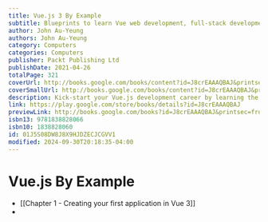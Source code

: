 ```yaml
---
title: Vue.js 3 By Example
subtitle: Blueprints to learn Vue web development, full-stack development, and cross-platform development quickly
author: John Au-Yeung
authors: John Au-Yeung
category: Computers
categories: Computers
publisher: Packt Publishing Ltd
publishDate: 2021-04-26
totalPage: 321
coverUrl: http://books.google.com/books/content?id=J8crEAAAQBAJ&printsec=frontcover&img=1&zoom=1&edge=curl&source=gbs_api
coverSmallUrl: http://books.google.com/books/content?id=J8crEAAAQBAJ&printsec=frontcover&img=1&zoom=5&edge=curl&source=gbs_api
description: Kick-start your Vue.js development career by learning the fundamentals of Vue 3 and its integration with modern web technologies such as Electron, GraphQL, Ionic, and Laravel Key FeaturesDownload complete source code for all Vue.js projects built throughout the bookDiscover steps to build production-ready Vue.js apps across web, mobile, and desktopBuild a compelling portfolio of web apps, including shopping cart system, booking app, slider puzzle game, real-time chat app, and moreBook Description With its huge ecosystem and wide adoption, Vue is one of the leading frameworks thanks to its ease of use when developing applications. However, it can get challenging for aspiring Vue.js developers to make sense of the ecosystem and build meaningful applications. This book will help you understand how you can leverage Vue effectively to develop impressive apps quickly using its latest version – Vue 3.0. The book takes an example-based approach to help you get to grips with the basics of Vue 3 and create a simple application by exploring features such as components and directives. You'll then enhance your app building skills by learning how to test the app with Jest and Vue Test Utils. As you advance, you'll understand how to write non-web apps with Vue 3, create cross-platform desktop apps with the Electron plugin, and build a multi-purpose mobile app with Vue and Ionic. You'll also be able to develop web apps with Vue 3 that interact well with GraphQL APIs. Finally, you'll build a chat app that performs real-time communication using Vue 3 and Laravel. By the end of this Vue.js book, you'll have developed the skills you need to build real-world apps using Vue 3 by working through a range of projects. What you will learnGet to grips with Vue architecture, components, props, directives, mixins, and other advanced featuresUnderstand the Vue 3 template system and use directivesUse third-party libraries such as Vue Router for routing and Vuex for state managementCreate GraphQL APIs to power your Vue 3 web appsBuild cross-platform Vue 3 apps with Electron and IonicMake your Vue 3 apps more captivating with PrimeVueBuild real-time communication apps with Vue 3 as the frontend and LaravelWho this book is for This book is for web developers who want to learn frontend web development with Vue 3 and use it to create professional applications. You'll also find this book useful if you're looking to create full-stack web apps with Vue.js 3.0 as the frontend. Knowledge of JavaScript programming is required to get the most out of this book.
link: https://play.google.com/store/books/details?id=J8crEAAAQBAJ
previewLink: http://books.google.com/books?id=J8crEAAAQBAJ&printsec=frontcover&dq=Vuejs+3+by+example&hl=&as_pt=BOOKS&cd=1&source=gbs_api
isbn13: 9781838828066
isbn10: 1838828060
id: 01J5S08DW8J8X9HJDZECJCGVV1
modified: 2024-09-30T20:18:35-04:00
---
```

# Vue.js By Example
- [[Chapter 1 - Creating your first application in Vue 3]]
- 